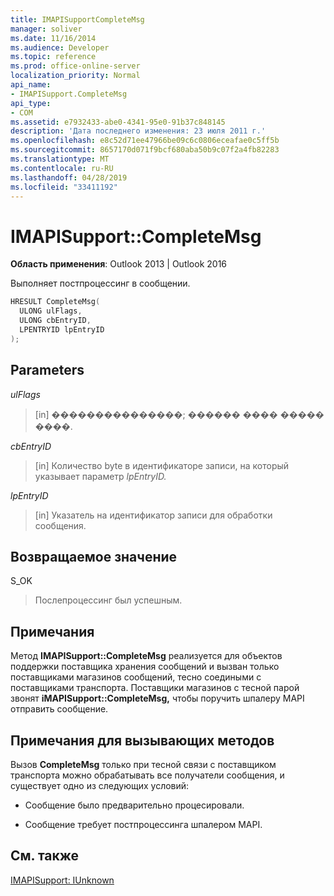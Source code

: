 ```yaml
---
title: IMAPISupportCompleteMsg
manager: soliver
ms.date: 11/16/2014
ms.audience: Developer
ms.topic: reference
ms.prod: office-online-server
localization_priority: Normal
api_name:
- IMAPISupport.CompleteMsg
api_type:
- COM
ms.assetid: e7932433-abe0-4341-95e0-91b37c848145
description: 'Дата последнего изменения: 23 июля 2011 г.'
ms.openlocfilehash: e8c52d71ee47966be09c6c0806eceafae0c5ff5b
ms.sourcegitcommit: 8657170d071f9bcf680aba50b9c07f2a4fb82283
ms.translationtype: MT
ms.contentlocale: ru-RU
ms.lasthandoff: 04/28/2019
ms.locfileid: "33411192"
---
```

# <a name="imapisupportcompletemsg"></a>IMAPISupport::CompleteMsg

  
  
**Область применения**: Outlook 2013 | Outlook 2016 
  
Выполняет постпроцессинг в сообщении. 
  
```cpp
HRESULT CompleteMsg(
  ULONG ulFlags,
  ULONG cbEntryID,
  LPENTRYID lpEntryID
);
```

## <a name="parameters"></a>Parameters

 _ulFlags_
  
> [in] ���������������; ������ ���� ����� ����.
    
 _cbEntryID_
  
> [in] Количество byte в идентификаторе записи, на который указывает параметр _lpEntryID._ 
    
 _lpEntryID_
  
> [in] Указатель на идентификатор записи для обработки сообщения.
    
## <a name="return-value"></a>Возвращаемое значение

S_OK 
  
> Послепроцессинг был успешным.
    
## <a name="remarks"></a>Примечания

Метод **IMAPISupport::CompleteMsg** реализуется для объектов поддержки поставщика хранения сообщений и вызван только поставщиками магазинов сообщений, тесно соедиными с поставщиками транспорта. Поставщики магазинов с тесной парой звонят **iMAPISupport::CompleteMsg,** чтобы поручить шпалеру MAPI отправить сообщение. 
  
## <a name="notes-to-callers"></a>Примечания для вызывающих методов

Вызов **CompleteMsg** только при тесной связи с поставщиком транспорта можно обрабатывать все получатели сообщения, и существует одно из следующих условий: 
  
- Сообщение было предварительно процесировали.
    
- Сообщение требует постпроцессинга шпалером MAPI.
    
## <a name="see-also"></a>См. также



[IMAPISupport: IUnknown](imapisupportiunknown.md)


